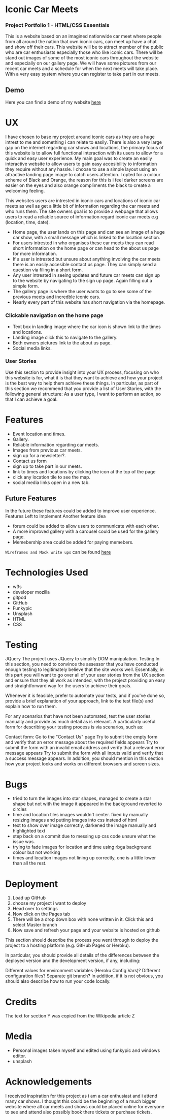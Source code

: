 # Iconic Car Meets

### Project Portfolio 1 - HTML/CSS Essentials

This is a website based on an imagined nationwide car meet where people from all around the nation that own iconic cars, 
can meet up have a chat and show off their cars. This website will be to attract member of the public who are car enthusiasts 
especially those who like iconic cars. There will be stand out images of some of the most iconic cars throughout the website and 
especially on our gallery page. We will have some pictures from our recent car meets and a schedule for when the next meets will take place. 
With a very easy system where you can register to take part in our meets.

## Demo 
Here you can find a demo of my website [here](https://mat2801.github.io/Project-1-Iconic-Car-Meet/)

# UX
I have chosen to base my project around iconic cars as they are a huge intrest to me and something i can relate to easily. There 
is also a very large gap on the internet regarding car shows and locations, the primary focus of this website is to allow full 
functional interaction with its users to allow for a quick and easy user experience. 
My main goal was to create an easily interactive website to allow users to gain easy accesibility to information they require without
any hassle. I choose to use a simple layout using an attractive landing page image to catch users attention. I opted for a colour scheme
of Black and Orange, the reason for this is i feel darker screens are easier on the eyes and also orange compliments the black to create 
a welcoming feeling. 

This websites users are intrested in iconic cars and locations of iconic car meets as well as get a little bit of information regarding the
car meets and who runs them. The site owners goal is to provide a webpage that allows users to read a reliable source of information regard 
iconic car meets e.g (location, time, date). 

- Home page, the user lands on this page and can see an image of a huge car show, with a small message which is linked to the location section.
- For users intrested in who organises these car meets they can read short information on the home page or can head to the about us page for 
  more information.
- If a user is intrested but unsure about anything involving the car meets there is an easily accesible contact us page. They can simply send 
  a question via filing in a short form. 
- Any user intrested in seeing updates and future car meets can sign up to the website by navigating to the sign up page. Again filling out a
  simple form. 
- The gallery page is where the user wants to go to see some of the previous meets and incredble iconic cars.
- Nearly every part of this website has short navigation via the homepage. 

### Clickable navigation on the home page
- Text box in landing image where the car icon is shown link to the times and locations. 
- Landing image click this to navigate to the gallery. 
- Both owners pictures link to the about us page. 
- Social media links.

### User Stories
Use this section to provide insight into your UX process, focusing on who this website is for, what it is that they want to achieve and how your project is the best way to help them achieve these things.
In particular, as part of this section we recommend that you provide a list of User Stories, with the following general structure:
As a user type, I want to perform an action, so that I can achieve a goal.

 
# Features
- Event location and times.
- Gallery.
- Reliable information regarding car meets. 
- Images from previous car meets. 
- sign up for a newsletter?.
- Contact us form
- sign up to take part in our meets.
- link to times and locations by clicking the icon at the top of the page 
- click any location tile to see the map.
- social media links open in a new tab.

## Future Features 
In the future these features could be added to improve user experience. 
Features Left to Implement
Another feature idea
- forum could be added to allow users to communicate with each other. 
- A more improved gallery with a carousel could be used for the gallery page. 
- Memebership area could be added for paying memebers.

```Wireframes and Mock write ups``` can be found [here](https://drive.google.com/drive/folders/1uIGPxjE4VvPzef1UZPZA6M2fdmo0NrP8?usp=sharing)

# Technologies Used
- w3s
- developer mozilla
- gitpod
- GitHub
- Funkypic 
- Unsplash
- HTML
- CSS

# Testing

JQuery
The project uses JQuery to simplify DOM manipulation.
Testing
In this section, you need to convince the assessor that you have conducted enough testing to legitimately believe that the site works well. Essentially, in this part you will want to go over all of your user stories from the UX section and ensure that they all work as intended, with the project providing an easy and straightforward way for the users to achieve their goals.

Whenever it is feasible, prefer to automate your tests, and if you've done so, provide a brief explanation of your approach, link to the test file(s) and explain how to run them.

For any scenarios that have not been automated, test the user stories manually and provide as much detail as is relevant. A particularly useful form for describing your testing process is via scenarios, such as:

Contact form:
Go to the "Contact Us" page
Try to submit the empty form and verify that an error message about the required fields appears
Try to submit the form with an invalid email address and verify that a relevant error message appears
Try to submit the form with all inputs valid and verify that a success message appears.
In addition, you should mention in this section how your project looks and works on different browsers and screen sizes.

# Bugs
- tried to turn the images into star shapes, managed to create a star shape but not with the image it appeared in the background
reverted to circles 
- time and location tiles images wouldn't center. fixed by manually resizing images and putting images into css instead of html
- text to show over image correctly, darkened the image manually and highlighted text
- step back on a commit due to messing up css code unsure what the issue was.
- trying to fade images for location and time using rbga background colour but not working
- times and location images not lining up correctly, one is a little lower than all the rest.

# Deployment
1. Load up GitHub
2. choose my project i want to deploy
3. Head over to settings
4. Now click on the Pages tab
5. There will be a drop down box with none written in it. Click this and select Master branch
6. Now save and refresh your page and your website is hosted on github

This section should describe the process you went through to deploy the project to a hosting platform (e.g. GitHub Pages or Heroku).

In particular, you should provide all details of the differences between the deployed version and the development version, if any, including:

Different values for environment variables (Heroku Config Vars)?
Different configuration files?
Separate git branch?
In addition, if it is not obvious, you should also describe how to run your code locally.

# Credits

The text for section Y was copied from the Wikipedia article Z
# Media
- Personal images taken myself and edited using funkypic and windows editor.
- unsplash 
# Acknowledgements
I received inspiration for this project as i am a car enthusiast and i attend many car shows. I thought this could be the beginning of a much 
bigger website where all car meets and shows could be placed online for everyone to see and attend also possibly book there tickets or purchase
tickets. 
